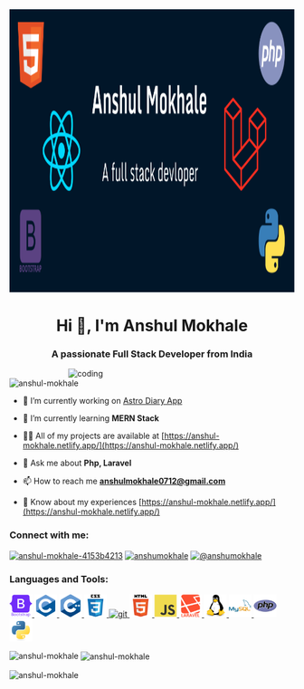   <img src="https://github.com/Anshul-Mokhale/Anshul-Mokhale/blob/main/Group%201%20(1).svg" alt="logo" style="width: 1000px; height: 500px;">

<h1 align="center">Hi 👋, I'm Anshul Mokhale</h1>
<h3 align="center">A passionate Full Stack Developer from India</h3>
<img align="right" alt="coding" width="400" src="https://camo.githubusercontent.com/7de37139d0b4c1ce40865e799b446c0e963a3dd8fb68d239707237c40604fa3d/68747470733a2f2f63646e2e6472696262626c652e636f6d2f75736572732f3733303730332f73637265656e73686f74732f363538313234332f6176656e746f2e676966">
<p align="left"> <img src="https://komarev.com/ghpvc/?username=anshul-mokhale&label=Profile%20views&color=0e75b6&style=flat" alt="anshul-mokhale" /> </p>

- 🔭 I’m currently working on [Astro Diary App](https://astrodiary.app/)

- 🌱 I’m currently learning **MERN Stack**

- 👨‍💻 All of my projects are available at [https://anshul-mokhale.netlify.app/](https://anshul-mokhale.netlify.app/)

- 💬 Ask me about **Php, Laravel**

- 📫 How to reach me **anshulmokhale0712@gmail.com**

- 📄 Know about my experiences [https://anshul-mokhale.netlify.app/](https://anshul-mokhale.netlify.app/)

<h3 align="left">Connect with me:</h3>
<p align="left">
<a href="https://linkedin.com/in/anshul-mokhale-4153b4213" target="blank"><img align="center" src="https://raw.githubusercontent.com/rahuldkjain/github-profile-readme-generator/master/src/images/icons/Social/linked-in-alt.svg" alt="anshul-mokhale-4153b4213" height="30" width="40" /></a>
<a href="https://www.hackerrank.com/anshumokhale" target="blank"><img align="center" src="https://raw.githubusercontent.com/rahuldkjain/github-profile-readme-generator/master/src/images/icons/Social/hackerrank.svg" alt="anshumokhale" height="30" width="40" /></a>
<a href="https://www.hackerearth.com/@anshumokhale" target="blank"><img align="center" src="https://raw.githubusercontent.com/rahuldkjain/github-profile-readme-generator/master/src/images/icons/Social/hackerearth.svg" alt="@anshumokhale" height="30" width="40" /></a>
</p>

<h3 align="left">Languages and Tools:</h3>
<p align="left"> <a href="https://getbootstrap.com" target="_blank" rel="noreferrer"> <img src="https://raw.githubusercontent.com/devicons/devicon/master/icons/bootstrap/bootstrap-plain-wordmark.svg" alt="bootstrap" width="40" height="40"/> </a> <a href="https://www.cprogramming.com/" target="_blank" rel="noreferrer"> <img src="https://raw.githubusercontent.com/devicons/devicon/master/icons/c/c-original.svg" alt="c" width="40" height="40"/> </a> <a href="https://www.w3schools.com/cpp/" target="_blank" rel="noreferrer"> <img src="https://raw.githubusercontent.com/devicons/devicon/master/icons/cplusplus/cplusplus-original.svg" alt="cplusplus" width="40" height="40"/> </a> <a href="https://www.w3schools.com/css/" target="_blank" rel="noreferrer"> <img src="https://raw.githubusercontent.com/devicons/devicon/master/icons/css3/css3-original-wordmark.svg" alt="css3" width="40" height="40"/> </a> <a href="https://git-scm.com/" target="_blank" rel="noreferrer"> <img src="https://www.vectorlogo.zone/logos/git-scm/git-scm-icon.svg" alt="git" width="40" height="40"/> </a> <a href="https://www.w3.org/html/" target="_blank" rel="noreferrer"> <img src="https://raw.githubusercontent.com/devicons/devicon/master/icons/html5/html5-original-wordmark.svg" alt="html5" width="40" height="40"/> </a> <a href="https://developer.mozilla.org/en-US/docs/Web/JavaScript" target="_blank" rel="noreferrer"> <img src="https://raw.githubusercontent.com/devicons/devicon/master/icons/javascript/javascript-original.svg" alt="javascript" width="40" height="40"/> </a> <a href="https://laravel.com/" target="_blank" rel="noreferrer"> <img src="https://raw.githubusercontent.com/devicons/devicon/master/icons/laravel/laravel-plain-wordmark.svg" alt="laravel" width="40" height="40"/> </a> <a href="https://www.linux.org/" target="_blank" rel="noreferrer"> <img src="https://raw.githubusercontent.com/devicons/devicon/master/icons/linux/linux-original.svg" alt="linux" width="40" height="40"/> </a> <a href="https://www.mysql.com/" target="_blank" rel="noreferrer"> <img src="https://raw.githubusercontent.com/devicons/devicon/master/icons/mysql/mysql-original-wordmark.svg" alt="mysql" width="40" height="40"/> </a> <a href="https://www.php.net" target="_blank" rel="noreferrer"> <img src="https://raw.githubusercontent.com/devicons/devicon/master/icons/php/php-original.svg" alt="php" width="40" height="40"/> </a> <a href="https://www.python.org" target="_blank" rel="noreferrer"> <img src="https://raw.githubusercontent.com/devicons/devicon/master/icons/python/python-original.svg" alt="python" width="40" height="40"/> </a> </p>

<p><img align="left" src="https://github-readme-stats.vercel.app/api/top-langs?username=anshul-mokhale&show_icons=true&locale=en&layout=compact" alt="anshul-mokhale" /></p>

<p>&nbsp;<img align="center" src="https://github-readme-stats.vercel.app/api?username=anshul-mokhale&show_icons=true&locale=en" alt="anshul-mokhale" /></p>

<p><img align="center" src="https://github-readme-streak-stats.herokuapp.com/?user=anshul-mokhale&" alt="anshul-mokhale" /></p>
